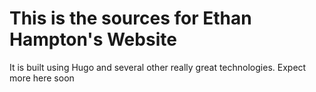 # This is the sources for Ethan Hampton's Website

It is built using Hugo and several other really great technologies. Expect more here soon

